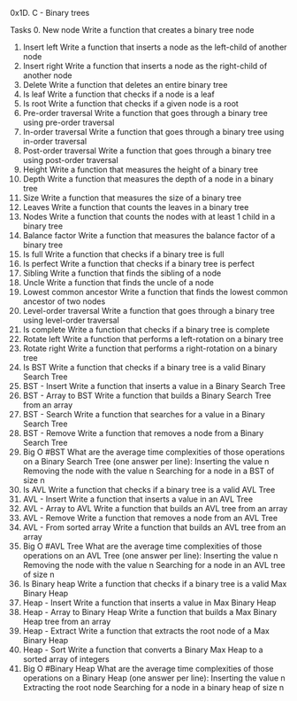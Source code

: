 0x1D. C - Binary trees

Tasks
0. New node
Write a function that creates a binary tree node
1. Insert left
Write a function that inserts a node as the left-child of another node
2. Insert right
Write a function that inserts a node as the right-child of another node
3. Delete
Write a function that deletes an entire binary tree
4. Is leaf
Write a function that checks if a node is a leaf
5. Is root
Write a function that checks if a given node is a root
6. Pre-order traversal
Write a function that goes through a binary tree using pre-order traversal
7. In-order traversal
Write a function that goes through a binary tree using in-order traversal
8. Post-order traversal
Write a function that goes through a binary tree using post-order traversal
9. Height
Write a function that measures the height of a binary tree
10. Depth
Write a function that measures the depth of a node in a binary tree
11. Size
Write a function that measures the size of a binary tree
12. Leaves
Write a function that counts the leaves in a binary tree
13. Nodes
Write a function that counts the nodes with at least 1 child in a binary tree
14. Balance factor
Write a function that measures the balance factor of a binary tree
15. Is full
Write a function that checks if a binary tree is full
16. Is perfect
Write a function that checks if a binary tree is perfect
17. Sibling
Write a function that finds the sibling of a node
18. Uncle
Write a function that finds the uncle of a node
19. Lowest common ancestor
Write a function that finds the lowest common ancestor of two nodes
20. Level-order traversal
Write a function that goes through a binary tree using level-order traversal
21. Is complete
Write a function that checks if a binary tree is complete
22. Rotate left
Write a function that performs a left-rotation on a binary tree
23. Rotate right
Write a function that performs a right-rotation on a binary tree
24. Is BST
Write a function that checks if a binary tree is a valid Binary Search Tree
25. BST - Insert
Write a function that inserts a value in a Binary Search Tree
26. BST - Array to BST
Write a function that builds a Binary Search Tree from an array
27. BST - Search
Write a function that searches for a value in a Binary Search Tree
28. BST - Remove
Write a function that removes a node from a Binary Search Tree
29. Big O #BST
What are the average time complexities of those operations on a Binary Search Tree (one answer per line):
Inserting the value n
Removing the node with the value n
Searching for a node in a BST of size n
30. Is AVL
Write a function that checks if a binary tree is a valid AVL Tree
31. AVL - Insert
Write a function that inserts a value in an AVL Tree
32. AVL - Array to AVL
Write a function that builds an AVL tree from an array
33. AVL - Remove
Write a function that removes a node from an AVL Tree
34. AVL - From sorted array
Write a function that builds an AVL tree from an array
35. Big O #AVL Tree
What are the average time complexities of those operations on an AVL Tree (one answer per line):
Inserting the value n
Removing the node with the value n
Searching for a node in an AVL tree of size n
36. Is Binary heap
Write a function that checks if a binary tree is a valid Max Binary Heap
37. Heap - Insert
Write a function that inserts a value in Max Binary Heap
38. Heap - Array to Binary Heap
Write a function that builds a Max Binary Heap tree from an array
39. Heap - Extract
Write a function that extracts the root node of a Max Binary Heap
40. Heap - Sort
Write a function that converts a Binary Max Heap to a sorted array of integers
41. Big O #Binary Heap
What are the average time complexities of those operations on a Binary Heap (one answer per line):
Inserting the value n
Extracting the root node
Searching for a node in a binary heap of size n
